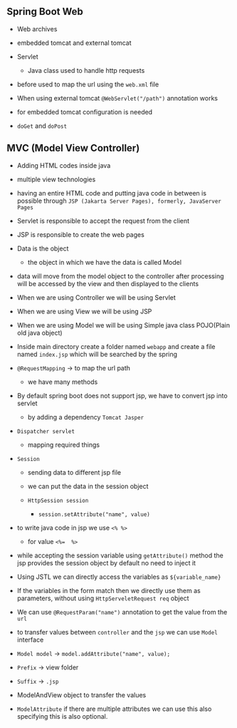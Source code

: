 ## Spring Boot Web

- Web archives
- embedded tomcat and external tomcat

- Servlet
    - Java class used to handle http requests

- before used to map the url using the `web.xml` file

- When using external tomcat `@WebServlet("/path")` annotation works
- for embedded tomcat configuration is needed

- `doGet` and `doPost`

## MVC (Model View Controller)

- Adding HTML codes inside java
- multiple view technologies
- having an entire HTML code and putting java code in between is possible through `JSP (Jakarta Server Pages), formerly, JavaServer Pages`

- Servlet is responsible to accept the request from the client
- JSP is responsible to create the web pages
- Data is the object
    - the object in which we have the data is called Model
- data will move from the model object to the controller after processing will be accessed by the view and then displayed to the clients

- When we are using Controller we will be using Servlet
- When we are using View we will be using JSP
- When we are using Model we will be using Simple java class POJO(Plain old java object)

- Inside main directory create a folder named `webapp` and create a file named `index.jsp` which will be searched by the spring

- `@RequestMapping` -> to map the url path
    - we have many methods
- By default spring boot does not support jsp, we have to convert jsp into servlet
    - by adding a dependency `Tomcat Jasper`

- `Dispatcher servlet`
    - mapping required things

- `Session`
    - sending data to different jsp file
    - we can put the data in the session object

    - `HttpSession session`
        - `session.setAttribute("name", value)`

- to write java code in jsp we use `<% %>`
    - for value `<%=  %>`
- while accepting the session variable using `getAttribute()` method the jsp provides the session object by default no need to inject it

- Using JSTL we can directly access the variables as `${variable_name}`

- If the variables in the form match then we directly use them as parameters, without using `HttpServeletRequest req` object
- We can use `@RequestParam("name")` annotation to get the value from the `url`

- to transfer values between `controller` and the `jsp` we can use `Model` interface
- `Model model` -> `model.addAttribute("name", value);`

- `Prefix` -> view folder
- `Suffix` -> `.jsp`

- ModelAndView object to transfer the values

- `ModelAttribute` if there are multiple attributes we can use this also specifying this is also optional.
